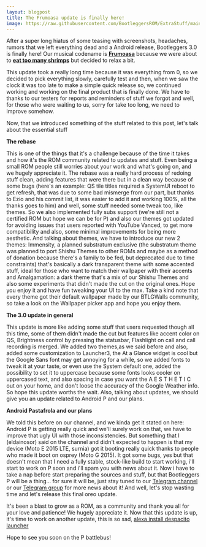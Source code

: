 ```yaml
---
layout: blogpost
title: The Frumoasa update is finally here!
image: https://raw.githubusercontent.com/BootleggersROM/ExtraStuff/main/images/blogposts/bootleg_30_frumoasa.png
---
```


After a super long hiatus of some teasing with screenshots, headaches, rumors that we left everything dead and a Android release, Bootleggers 3.0 is finally here! Our musical codename is [**Frumoasa**](https://www.youtube.com/watch?v=yJZcEWr-8Jw) because we were about to [**eat too many shrimps**](https://www.youtube.com/watch?v=rY-FJvRqK0E) but decided to relax a bit. 

This update took a really long time because it was everything from 0, so we decided to pick everything slowly, carefully test and then, when we saw the clock it was too late to make a simple quick release so, we continued working and working on the final product that is finally done. We have to thanks to our testers for reports and reminders of stuff we forgot and well, for those who were waiting to us, sorry for take too long, we need to improve somehow.

Now, that we introduced something of the stuff related to this post, let's talk about the essential stuff

**The rebase**

This is one of the things that it's a challenge because of the time it takes and how it's the ROM community related to updates and stuff. Even being a small ROM people still worries about your work and what's going on, and we hugely appreciate it. The rebase was a really hard process of redoing stuff clean, adding features that were there but in a clean way because of some bugs (here's an example: QS tile titles required a SystemUI reboot to get refresh, that was due to some bad mismerge from our part, but thanks to Ezio and his commit list, it was easier to add it and working 100%, all the thanks goes to him) and well, some stuff needed some tweak too, like themes. So we also implemented fully subs support (we're still not a certified ROM but hope we can be for P) and also our themes got updated for avoiding issues that users reported with YouTube Vanced, to get more compatibility and also, some minimal improvements for being more aesthetic.  And talking about themes, we have to introduce our new 2 themes: Immensity, a planned substratum exclusive (the substratum theme was planned to port Shishu Themes to other ROMs and maybe as a method of donation because there's a family to be fed, but deprecated due to time constraints) that's basically a dark transparent theme with some accented stuff, ideal for those who want to match their wallpaper with their accents and Amalgamation: a dark theme that's a mix of our Shishu Themes and also some experiments that didn't made the cut on the original ones. Hope you enjoy it and have fun tweaking your UI to the max. Take a kind note that every theme got their default wallpaper made by our BTLGWalls community, so take a look on the Wallpaper picker app and hope you enjoy them.

**The 3.0 update in general**

This update is more like adding some stuff that users requested though all this time, some of them didn't made the cut but features like accent color on QS, Brightness control by pressing the statusbar, Flashlight on call and call recording is merged. We added two themes,as we said before and also, added some customization to Launcher3, the At a Glance widget is cool but the Google Sans font may get annoying for a while, so we added fonts to tweak it at your taste, or even use the System default one, added the possibility to set it to uppercase because some fonts looks cooler on uppercased text, and also spacing in case you want the A E S T H E T I C out on your home, and don't loose the accuracy of the Google Weather info. So hope this update worths the wait. Also, talking about updates, we should give you an update related to Android P and our plans.

**Android Pastafrola and our plans**

We told this before on our channel, and we kinda get it stated on here: Android P is getting really quick and we'll surely work on that, we have to improve that ugly UI with those inconsistencies. But something that I (eldainosor) said on the channel and didn't expected to happen is that my device (Moto E 2015 LTE, surnia) got it booting really quick thanks to people who made it boot on osprey (Moto G 2015). It got some bugs, yes but that doesn't mean that I need a fully stable, stock-like build to start working, i'll start to work on P soon and i'll spam you with news about it. Now i have to take a nap before start preparing the sources and stuff, but that Bootleggers P will be a thing... for sure it will be, just stay tuned to our [Telegram channel](https://t.me/keepthebootlegchannel) or our [Telegram group](https://t.me/keepthebootleg) for more news about it! And well, let's stop wasting time and let's release this final oreo update.

It's been a blast to grow as a ROM, as a community and thank you all for your love and patience! We hugely appreciate it. Now that this update is up, it's time to work on another update, this is so sad, [alexa install despacito launcher](https://play.google.com/store/apps/details?id=sos.aperture.despacito.plah) 

Hope to see you soon on the P battlebus!

